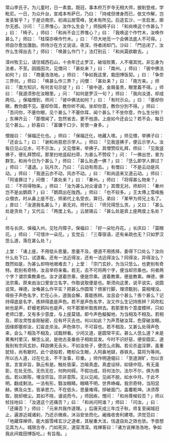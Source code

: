 常山李氏子。为儿童时，日一素食。既冠，事本府万岁寺无相大师，披削登戒，学毗尼。一日，为众升台，宣戒本布萨已，乃曰：​「持戒但律身而已，依文作解，岂发圣智乎？​」于是访南宗，初谒云居雪峰，犹未有所见。后造玄沙，一言启发，廓尔无惑。沙问：​「三界惟心，汝作么生会？​」师指椅子曰：​「和尚唤这个作甚么？​」曰：​「椅子。​」师曰：​「和尚不会三界惟心？​」曰：​「我唤这个作竹木，汝唤作甚么？​」师曰：​「桂琛亦唤作竹木。​」曰：​「尽大地觅一个会佛法底人不可得。​」师自尔愈加激励。师侍沙在方丈说话，夜深，侍者闭却门。沙曰：​「門总闭了，汝作么生得出去？​」师曰：​「唤甚么作门？​」法灯别云：​「和尚莫欲歇去。​」

漳州牧王公，请住城西石山，十余年迁止罗汉，破垣败簣，人不堪其忧。非忘身为法者，不至。因插田次，见僧问：​「甚处来？​」曰：​「南州。​」师曰：​「彼中佛法如何？​」曰：​「商量浩浩地。​」师曰：​「争如我这里，栽田博饭契。​」曰：​「争奈三界何。​」师曰：​「唤甚么作三界？​」问僧：​「甚处来？​」曰：​「南方来。​」师曰：​「南方知识，有何言句示徒？​」曰：​「彼中道，金屑虽贵，眼里着不得。​」师曰：​「我道须弥在汝眼里。​」问：​「如何是罗汉一句？​」师曰：​「我向汝道，却成两句。​」保福僧到，师问：​「彼中佛法如何？​」曰：​「有时示众。​」曰：​「塞却你眼，教你觑不见。塞却你耳，教你听不闻。坐却你意，教你分別不得。​」师曰：​「吾问你，不塞你眼，见个甚么？不塞你耳，闻个甚么？不坐你意，作么生分别？​」东禅齐云：​「那僧闻了，忽然省去，更不他游。上座如今还会公？若不会，每日见个甚么。​」妙喜曰：​「富嫌千口少，贫恨一身多。​」

僧报曰：​「保福迁化也。​」师曰：​「保福迁化，地藏入塔。​」师见僧，举拂子曰：​「还会么？​」曰：​「谢和尚慈悲示学人。​」师曰：​「见我竖拂子，便云示学人。汝每日见山见水，可不示汝。​」又见僧来，举拂子。其僧赞叹礼拜，师曰：​「见我竖拂子，便礼拜赞叹。那里扫地竖起扫帚，为甚么不赞叹？​」问：​「一佛出世，普为群生。和尚今日为个甚么？​」师曰：​「甚么处遇一佛？​」曰：​「恁么即学人罪过？​」师曰：​「谨退。​」玩月次，乃曰：​「云动有雨去。​」有僧曰：​「不是云动是风动。​」师曰：​「我道云亦不动，风亦不动。​」曰：​「和尚适来又道云动。​」师曰：​「阿谁罪过？​」问僧：​「甚处来？​」曰：​「秦州。​」师曰：​「将得甚么物来？​」曰：​「不将得物来。​」师曰：​「汝为甚么对众谩语？​」其僧无对。师却问：​「秦州岂不是出鹦鹉？​」曰：​「鹦鹉出在陇西。​」师曰：​「也不较多。​」王太傅上雪峰施众僧衣，时从鼻上座不在，师弟代上名受衣。算归，弟曰：​「某甲为师兄上名了。​」弇曰：​「汝道我名甚么？​」弟无对。师代云：​「师兄得恁么贪。​」又曰：​「甚么处是贪处？​」又代云：​「两度上名。​」云居锡云：​「甚么处是弇上座两度上名处？​」

师与长庆、保福入州，见牡丹障子。保福曰：​「好一朵牡丹花。​」长庆曰：​「莫眼花。​」师曰：​「可惜许一朵花。​」玄觉云：​「三尊宿语，还有亲疏也无？只如罗汉恁么道，落在甚么处？​」

上堂：​「诸上座，不用低头思量。思量不及，便道不用拣择，委得下口处么？汝向什么处下口，试道看。还有一法近得汝，还有一法远得汝么？同得汝，异得汝么？既然如是，为甚么却特地艰难去？​」上堂：​「宗门玄妙，为当只恁么，也更别有奇特。若别有奇特，汝且举将来看。若无，去不可将两个字，便当却宗乘也。何者两个字？谓宗乘教乘也。汝才道着宗乘，便是宗乘。道着教乘，便是教乘。禅德，佛法宗乘。原来由汝口里安立名字，作取说取便是也。斯须向这里，说平说实，说圆说常。禅德，汝喚甚么作平实？把甚么作圆常？傍家行脚，理须甄别，莫相埋没。得些子声色名字，贮在心头，道我会解，善能拣辨。汝且会个甚么？拣个甚么？记持得底是名字，拣辨得底是声色。若不是声色名字，汝又作么生记持拣辨？风吹松树也是声，虾蟆老鸦叫也是声，何不那里听取拣辨去。若那里有个意度模样，只如老师口里，又有多少意度，与上座莫错。即今声色擬擬地，为当相及不相及。若相及，即汝灵性金刚秘密，应有坏灭去也。何以如此？为声贯破汝耳，色穿破汝眼。因缘即塞却汝，幻妄走杀汝。声色体尔，不可容也。若不相及，又甚么处得声色来，会么？相及不相及，试裁辨看。少间又道，是圆常平实。甚么人恁么道？未是黄夷村里汉，解恁么说，是他古圣垂些子相助显发。今时不识好惡，便安圆实，道我别有宗风玄妙。释迦佛无舌头，不如汝些子，便恁么点胸。若论杀盗淫罪，虽重犹轻，尚有歇时。此个谤般若，瞎却众生眼，入阿鼻地獄，吞铁丸，莫将为等闲。所以古人道，过在化主，不干汝事，珍重。​」师作明道偈曰：​「至道淵旷，勿以言宣。言宣非旨，孰云有是。触处皆渠，岂喻真虚。真虚设辩，如镜中现。有无虽彰，在处无伤。无伤无在，何拘何碍。不假功成，将何法尔。法尔不尔，俱为唇齿。若以斯陈，埋没宗旨。宗非意陈，无以见闻。见闻不脱，如水中月。于此不明，翻成剩法。一法有形，翳汝眼睛。眼睛不明，世界峥嶸。我宗奇特，当阳显赫。佛及众生，皆承恩力。不在低头，思量难得。拶破面门，盖覆乾坤。决须荐取，脱却根尘。其如不晓，谩说而今。​」师因疾，僧问：​「和尚尊候较否？​」师以杖拄地曰：​「汝道这个还痛否？​」曰：​「和尚问阿谁？​」师曰：​「问汝。​」曰：​「还痛否？​」师曰：​「元来共我作道理。​」后唐天成三年戊子秋，师复至闽城旧止，遍游近城诸刹，乃还示微疾，沐浴安坐而化。阇维收舍利建塔。洪觉范曰：​「地藏琛禅师，能大振雪峰玄沙之道者，其秘重大法，恬退自处之效也欤。予尝想见其为人。城限古寺，门如死灰，道容清深。戏禅客曰：『诸方说禅浩浩地，争如我此间栽田博饭吃。』有旨哉。​」